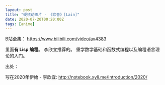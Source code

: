 ```yaml
---
layout: post
title: "硬核动画片 - 《玲音》[Lain]"
date: 2020-07-20T00:20:00Z
tags: [anime]
---
```


B站全集： <https://www.bilibili.com/video/av4383> 

里面**有 Lisp 编程**。 李欣宜推荐的。 重学数学基础和函数式编程以及编程语言理论的入门。



出处：

写在2020年伊始 - 李欣宜: <http://notebook.xyli.me/Introduction/2020/>